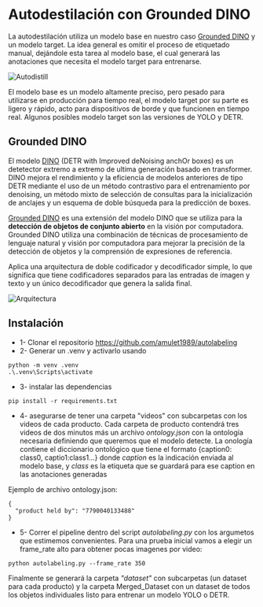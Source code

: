 # Autodestilación con Grounded DINO
La autodestilación utiliza un modelo base en nuestro caso [Grounded DINO](https://arxiv.org/pdf/2303.05499.pdf) y un modelo target. La idea general es omitir el proceso de etiquetado manual, dejándole esta tarea al modelo base, el cual generará las anotaciones que necesita el modelo target para entrenarse. 

![Autodistill](https://i.imgur.com/qqmdE2B.jpg)

El modelo base es un modelo altamente preciso, pero pesado para utilizarse en producción para tiempo real, el modelo target por su parte es ligero y rápido, acto para dispositivos de borde y que funcionen en tiempo real. Algunos posibles modelo target son las versiones de YOLO y DETR. 

## Grounded DINO
El modelo [DINO](https://arxiv.org/pdf/2203.03605.pdf) (DETR with Improved deNoising anchOr boxes) es un detetector extremo a extremo de ultima generación basado en transformer. DINO mejora el rendimiento y la eficiencia de modelos anteriores de tipo DETR mediante el uso de un método contrastivo para el entrenamiento por denoising, un método mixto de selección de consultas para la inicialización de anclajes y un esquema de doble búsqueda para la predicción de boxes.

[Grounded DINO](https://arxiv.org/pdf/2303.05499.pdf) es una extensión del modelo DINO que se utiliza para la **detección de objetos de conjunto abierto** en la visión por computadora. Grounded DINO utiliza una combinación de técnicas de procesamiento de lenguaje natural y visión por computadora para mejorar la precisión de la detección de objetos y la comprensión de expresiones de referencia.

Aplica una arquitectura de doble codificador y decodificador simple, lo que significa que tiene codificadores separados para las entradas de imagen y texto y un único decodificador que genera la salida final.

![Arquitectura](https://i.imgur.com/REICgNm.png)

## Instalación
- 1- Clonar el repositorio https://github.com/amulet1989/autolabeling
- 2- Generar un .venv y activarlo usando

```
python -m venv .venv
.\.venv\Scripts\activate
```
- 3- instalar las dependencias
```
pip install -r requirements.txt
```
- 4- asegurarse de tener una carpeta "videos" con subcarpetas con los videos de cada producto. Cada carpeta de producto contendrá tres videos de dos minutos más un archivo *ontology.json* con la ontología necesaria definiendo que queremos que el modelo detecte. La onología contiene el diccionario ontológico que tiene el formato {caption0: class0, captio1:class1...} donde *caption* es la indicación enviada al modelo base, y *class* es la etiqueta que se guardará para ese caption en las anotaciones generadas

Ejemplo de archivo ontology.json:
```
{
  "product held by": "7790040133488"
}
```
- 5- Correr el pipeline dentro del script *autolabeling.py* con los argumetos que estimemos convenientes. Para una prueba inicial vamos a elegir un frame_rate alto para obtener pocas imagenes por video:

```
python autolabeling.py --frame_rate 350

```
Finalmente se generará la carpeta *"dataset"* con subcarpetas (un dataset para cada producto) y la carpeta Merged_Dataset con un dataset de todos los objetos individuales listo para entrenar un modelo YOLO o DETR. 